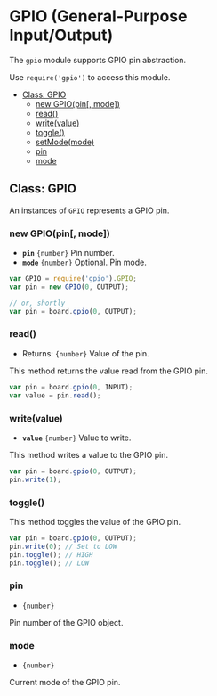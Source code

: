 GPIO (General-Purpose Input/Output)
===================================

The `gpio` module supports GPIO pin abstraction.

Use `require('gpio')` to access this module.

* [Class: GPIO]()
  * [new GPIO(pin[, mode])]()
  * [read()]()
  * [write(value)]()
  * [toggle()]()
  * [setMode(mode)]()
  * [pin]()
  * [mode]()

## Class: GPIO

An instances of `GPIO` represents a GPIO pin.

### new GPIO(pin[, mode])

* __`pin`__ `{number}` Pin number.
* __`mode`__ `{number}` Optional. Pin mode.

```js
var GPIO = require('gpio').GPIO;
var pin = new GPIO(0, OUTPUT);

// or, shortly
var pin = board.gpio(0, OUTPUT);
```

### read()

* Returns: `{number}` Value of the pin.

This method returns the value read from the GPIO pin.

```js
var pin = board.gpio(0, INPUT);
var value = pin.read();
```

### write(value)

* __`value`__ `{number}` Value to write.

This method writes a value to the GPIO pin.

```js
var pin = board.gpio(0, OUTPUT);
pin.write(1);
```

### toggle()

This method toggles the value of the GPIO pin.

```js
var pin = board.gpio(0, OUTPUT);
pin.write(0); // Set to LOW
pin.toggle(); // HIGH
pin.toggle(); // LOW
```

### pin

* `{number}`

Pin number of the GPIO object.

### mode

* `{number}`

Current mode of the GPIO pin.
